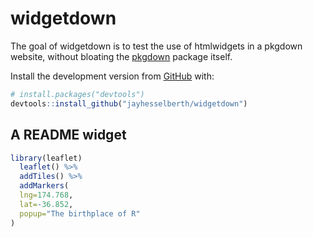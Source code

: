 
<!-- README.md is generated from README.Rmd. Please edit that file -->

# widgetdown

The goal of widgetdown is to test the use of htmlwidgets in a pkgdown
website, without bloating the
[pkgdown](https://github.com/r-lib/pkgdown) package itself.

Install the development version from [GitHub](https://github.com/) with:

``` r
# install.packages("devtools")
devtools::install_github("jayhesselberth/widgetdown")
```

## A README widget

``` r
library(leaflet)
  leaflet() %>%
  addTiles() %>%
  addMarkers(
  lng=174.768,
  lat=-36.852,
  popup="The birthplace of R"
)
```

<!--html_preserve-->

<div id="htmlwidget-ec533f8a539753a8672b" class="leaflet html-widget" style="width:100%;height:480px;">

</div>

<script type="application/json" data-for="htmlwidget-ec533f8a539753a8672b">{"x":{"options":{"crs":{"crsClass":"L.CRS.EPSG3857","code":null,"proj4def":null,"projectedBounds":null,"options":{}}},"calls":[{"method":"addTiles","args":["//{s}.tile.openstreetmap.org/{z}/{x}/{y}.png",null,null,{"minZoom":0,"maxZoom":18,"tileSize":256,"subdomains":"abc","errorTileUrl":"","tms":false,"noWrap":false,"zoomOffset":0,"zoomReverse":false,"opacity":1,"zIndex":1,"detectRetina":false,"attribution":"&copy; <a href=\"http://openstreetmap.org\">OpenStreetMap<\/a> contributors, <a href=\"http://creativecommons.org/licenses/by-sa/2.0/\">CC-BY-SA<\/a>"}]},{"method":"addMarkers","args":[-36.852,174.768,null,null,null,{"interactive":true,"draggable":false,"keyboard":true,"title":"","alt":"","zIndexOffset":0,"opacity":1,"riseOnHover":false,"riseOffset":250},"The birthplace of R",null,null,null,null,{"interactive":false,"permanent":false,"direction":"auto","opacity":1,"offset":[0,0],"textsize":"10px","textOnly":false,"className":"","sticky":true},null]}],"limits":{"lat":[-36.852,-36.852],"lng":[174.768,174.768]}},"evals":[],"jsHooks":[]}</script>

<!--/html_preserve-->
